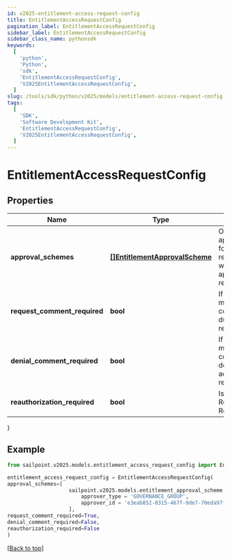 ```yaml
---
id: v2025-entitlement-access-request-config
title: EntitlementAccessRequestConfig
pagination_label: EntitlementAccessRequestConfig
sidebar_label: EntitlementAccessRequestConfig
sidebar_class_name: pythonsdk
keywords:
  [
    'python',
    'Python',
    'sdk',
    'EntitlementAccessRequestConfig',
    'V2025EntitlementAccessRequestConfig',
  ]
slug: /tools/sdk/python/v2025/models/entitlement-access-request-config
tags:
  [
    'SDK',
    'Software Development Kit',
    'EntitlementAccessRequestConfig',
    'V2025EntitlementAccessRequestConfig',
  ]
---
```


# EntitlementAccessRequestConfig

## Properties

| Name | Type | Description | Notes |
| --- | --- | --- | --- |
| **approval_schemes** | [**[]EntitlementApprovalScheme**](entitlement-approval-scheme) | Ordered list of approval steps for the access request. Empty when no approval is required. | [optional] |
| **request_comment_required** | **bool** | If the requester must provide a comment during access request. | [optional] [default to False] |
| **denial_comment_required** | **bool** | If the reviewer must provide a comment when denying the access request. | [optional] [default to False] |
| **reauthorization_required** | **bool** | Is Reauthorization Required | [optional] [default to False] |

}

## Example

```python
from sailpoint.v2025.models.entitlement_access_request_config import EntitlementAccessRequestConfig

entitlement_access_request_config = EntitlementAccessRequestConfig(
approval_schemes=[
                    sailpoint.v2025.models.entitlement_approval_scheme.EntitlementApprovalScheme(
                        approver_type = 'GOVERNANCE_GROUP',
                        approver_id = 'e3eab852-8315-467f-9de7-70eda97f63c8', )
                    ],
request_comment_required=True,
denial_comment_required=False,
reauthorization_required=False
)

```

[[Back to top]](#)
